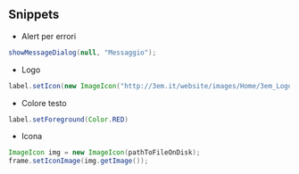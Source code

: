 ## Snippets

- Alert per errori
```java
showMessageDialog(null, "Messaggio");
```

- Logo
```java
label.setIcon(new ImageIcon("http://3em.it/website/images/Home/3em_Logo_SMALL.png"));  
```

- Colore testo
```java
label.setForeground(Color.RED) 
```

- Icona
```java
ImageIcon img = new ImageIcon(pathToFileOnDisk); 
frame.setIconImage(img.getImage());
```
